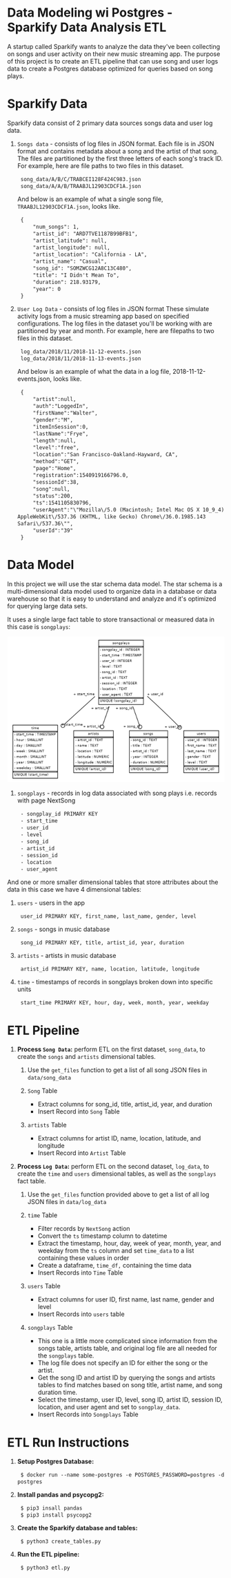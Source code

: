 # Data Modeling wi Postgres - Sparkify Data Analysis ETL
A startup called Sparkify wants to analyze the data they've been collecting on songs and user activity on their new music streaming app. The purpose of this project is to create an ETL pipeline that can use song and user logs data to create a Postgres database optimized for queries based on song plays.
# Sparkify Data
Sparkify data consist of 2 primary data sources 
songs data and user log data.
1. `Songs data` - consists of log files in JSON format.
 Each file is in JSON format and contains metadata about a song and the artist of that song. 
 The files are partitioned by the first three letters of each song's track ID. 
 For example, here are file paths to two files in this dataset.

        song_data/A/B/C/TRABCEI128F424C983.json
        song_data/A/A/B/TRAABJL12903CDCF1A.json
    And below is an example of what a single song file, `TRAABJL12903CDCF1A.json`, looks like.
        
        {
            "num_songs": 1, 
            "artist_id": "ARD7TVE1187B99BFB1", 
            "artist_latitude": null, 
            "artist_longitude": null, 
            "artist_location": "California - LA", 
            "artist_name": "Casual", 
            "song_id": "SOMZWCG12A8C13C480", 
            "title": "I Didn't Mean To", 
            "duration": 218.93179, 
            "year": 0
        }
2. `User Log Data` - consists of log files in JSON format These simulate activity logs from a music streaming app based on specified configurations. 
The log files in the dataset you'll be working with are partitioned by year and month. For example, here are filepaths to two files in this dataset.

        log_data/2018/11/2018-11-12-events.json
        log_data/2018/11/2018-11-13-events.json

    And below is an example of what the data in a log file, 2018-11-12-events.json, looks like.

        {
            "artist":null,
            "auth":"LoggedIn",
            "firstName":"Walter",
            "gender":"M",
            "itemInSession":0,
            "lastName":"Frye",
            "length":null,
            "level":"free",
            "location":"San Francisco-Oakland-Hayward, CA",
            "method":"GET",
            "page":"Home",
            "registration":1540919166796.0,
            "sessionId":38,
            "song":null,
            "status":200,
            "ts":1541105830796,
            "userAgent":"\"Mozilla\/5.0 (Macintosh; Intel Mac OS X 10_9_4) AppleWebKit\/537.36 (KHTML, like Gecko) Chrome\/36.0.1985.143 Safari\/537.36\"",
            "userId":"39"
        }


# Data Model
In this project we will use the star schema data model. The star schema is a multi-dimensional data model used to organize data in a database or data warehouse so that it is easy to understand and analyze and it's optimized for querying large data sets.

It uses a single large fact table to store transactional or measured data in this case is `songplays`:

<!-- ![](sparkifydb_erd.png) -->
<p align="center">
        <img src="sparkifydb_erd.png">
</p>

1. `songplays` - records in log data associated with song plays i.e. records with page NextSong

        - songplay_id PRIMARY KEY
        - start_time
        - user_id
        - level
        - song_id
        - artist_id
        - session_id
        - location
        - user_agent   

And one or more smaller dimensional tables that store attributes about the data in this case we have 4 dimensional tables:

1. `users` - users in the app

        user_id PRIMARY KEY, first_name, last_name, gender, level
2. `songs` - songs in music database
        
        song_id PRIMARY KEY, title, artist_id, year, duration
3. `artists` - artists in music database
        
        artist_id PRIMARY KEY, name, location, latitude, longitude
4. `time` - timestamps of records in songplays broken down into specific units

        start_time PRIMARY KEY, hour, day, week, month, year, weekday

# ETL Pipeline
1. **Process `Song Data`:** perform ETL on the first dataset, `song_data`, to create the `songs` and `artists` dimensional tables.

    1. Use the `get_files` function to get a list of all song JSON files in `data/song_data`
    2. `Song` Table

        - Extract columns for song_id, title, artist_id, year, and duration
        - Insert Record into `Song` Table
    3. `artists` Table

        - Extract columns for artist ID, name, location, latitude, and longitude
        -  Insert Record into `Artist` Table
2. **Process `Log Data`:** perform ETL on the second dataset, `log_data`, to create the `time` and `users` dimensional tables, as well as the `songplays` fact table.

    1. Use the `get_files` function provided above to get a list of all log JSON files in `data/log_data`
    2. `time` Table

        - Filter records by `NextSong` action
        - Convert the `ts` timestamp column to datetime
        - Extract the timestamp, hour, day, week of year, month, year, and weekday from the `ts` column and set `time_data` to a list containing these values in order
        -  Create a dataframe, `time_df,` containing the time data
        - Insert Records into `Time` Table
    3. `users` Table

        - Extract columns for user ID, first name, last name, gender and level
        - Insert Records into `users` table
    4. `songplays` Table
        
        - This one is a little more complicated since information from the songs table, artists table, and original log file are all needed for the `songplays` table. 
        - The log file does not specify an ID for either the song or the artist.
        - Get the song ID and artist ID by querying the songs and artists tables to find matches based on song title, artist name, and song duration time.
        - Select the timestamp, user ID, level, song ID, artist ID, session ID, location, and user agent and set to `songplay_data`.
        - Insert Records into `Songplays` Table


# ETL Run Instructions
1. **Setup Postgres Database:**

        $ docker run --name some-postgres -e POSTGRES_PASSWORD=postgres -d postgres
2. **Install pandas and psycopg2:**

        $ pip3 insall pandas
        $ pip3 install psycopg2

3. **Create the Sparkify database and tables:**

        $ python3 create_tables.py
4. **Run the ETL pipeline:** 

        $ python3 etl.py
